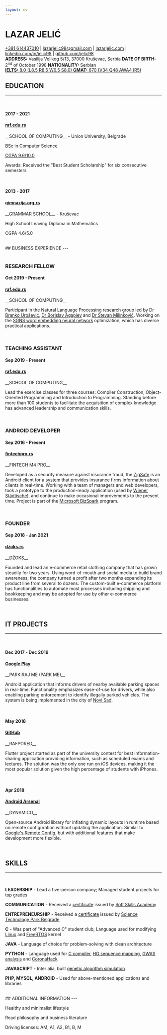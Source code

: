 ```yaml
---
layout: cv
---
```

# LAZAR JELIĆ

<div id="links">
<a href="tel:+381614437010">+381 614437010</a>
| <a href="mailto:lazarjelic98@gmail.com">lazarjelic98@gmail.com</a>
| <a href="https://www.lazarjelic.com">lazarjelic.com</a>
| <a href="https://www.linkedin.com/in/jelic98">linkedin.com/in/jelic98</a>
| <a href="https://www.github.com/jelic98">github.com/jelic98</a>
</div>

<div id="info">
<strong>ADDRESS:</strong>
Vasilija Velikog 5/13, 37000 Kruševac, Serbia
<strong>DATE OF BIRTH:</strong> 2<sup>nd</sup>
of October 1998
<strong>NATIONALITY:</strong>
Serbian
<br/>
<a href="https://www.lazarjelic.com/doc?res=ielts.jpeg">
<strong>IELTS:</strong>
8.0 (L8.5 R8.5 W6.5 S8.0)
</a>
<a href="https://www.lazarjelic.com/doc?res=gmat.jpeg">
<strong>GMAT:</strong>
670 (V34 Q48 AWA4 IR5)
</a>
</div>

## EDUCATION
---

<br/>

#### 2017 - 2021
#### [raf.edu.rs](https://raf.edu.rs/en)

<div class="up2" markdown="1">
__SCHOOL OF COMPUTING__ - Union University, Belgrade

BSc in Computer Science

[CGPA 9.6/10.0](https://www.lazarjelic.com/doc?res=academic_transcript.jpeg)

Awards: Received the "Best Student Scholarship" for six consecutive semesters
</div>

<br/>

#### 2013 - 2017
#### [gimnazija.org.rs](http://gimnazija.org.rs)

<div class="up2" markdown="1">
__GRAMMAR SCHOOL__ - Kruševac

High School Leaving Diploma in Mathematics

CGPA 4.6/5.0
</div>

<br/>

<div class="up1" markdown="1">
## BUSINESS EXPERIENCE
---
</div>

<br/>

### RESEARCH FELLOW
#### Oct 2019 - Present
#### [raf.edu.rs](https://raf.edu.rs/en)

<div class="up3" markdown="1">
__SCHOOL OF COMPUTING__

Participant in the Natural Language Processing research group led by
[Dr Branko Urošević](https://scholar.google.com/citations?user=yLkVO_gAAAAJ),
[Dr Borislav Agapiev](https://www.linkedin.com/in/borislavagapiev)
and
[Dr Stevan Milinković](https://www.raf.edu.rs/en/about-us1/teachers-and-associates/item/5718-milinkovic-a-stevan).
Working on the [SGNS word embedding neural network](https://arxiv.org/pdf/1301.3781.pdf) optimization, which has diverse
practical applications.
</div>

<br/>

### TEACHING ASSISTANT
#### Sep 2019 - Present
#### [raf.edu.rs](https://raf.edu.rs/en)

<div class="up3" markdown="1">
__SCHOOL OF COMPUTING__

Lead the exercise classes for three courses: Compiler Construction,
Object-Oriented Programming and Introduction to Programming.
Standing before more than 100 students to facilitate the acquisition of complex
knowledge has advanced leadership and communication skills.
</div>

<br/>

### ANDROID DEVELOPER
#### Sep 2016 - Present
#### [fintechpro.rs](https://fintechpro.rs)

<div class="up3" markdown="1">
__FINTECH M4 PRO__

Developed as a security measure against insurance fraud, the
[ZigSafe](https://play.google.com/store/apps/details?id=rs.fintechpro.zigsafe.lite)
is an Android client for a
[system](https://app.zigsafe.com/)
that provides insurance
firms information about clients in real-time. Working with a team of managers
and web developers, took a prototype to the production-ready application (used
by
[Wiener Städtische](https://wiener.co.rs)),
and continue to make occasional
improvements to the present time. Project is part of the
[Microsoft BizSpark](https://startups.microsoft.com)
program.
</div>

<br/>

### FOUNDER
#### Sep 2018 - Jan 2021
#### [dzoks.rs](https://dzoks.rs)

<div class="up3" markdown="1">
__DŽOKS__

Founded and lead an e-commerce retail clothing company that has grown steadily for two
years. Using word-of-mouth and social media to build brand awareness,
the company turned a profit after two months expanding its product line from
several to dozens. The custom-built e-commerce platform has functionalities to
automate most processes including shipping and bookkeeping and may be adopted
for use by other e-commerce businesses.
</div>

<br/>

## IT PROJECTS
---

<br/>

#### Dec 2017 - Dec 2019
#### [Google Play](https://play.google.com/store/apps/details?id=com.synvolt.parkirajme)

<div class="up2" markdown="1">
__PARKIRAJ ME (PARK ME)__

Android application that informs drivers of nearby available parking spaces in
real-time. Functionality emphasizes ease-of-use for drivers,
while also enabling parking enforcement to identify illegally parked vehicles.
The system is being implemented in the city of
[Novi Sad](https://en.wikipedia.org/wiki/Novi_Sad).
</div>

<br/>

#### May 2018
#### [GitHub](https://www.github.com/jelic98/rafpored)

<div class="up2" markdown="1">
__RAFPORED__

Flutter project started as part of the university contest for best
information-sharing application providing information, such as scheduled exams
and lectures. The solution was the only one run on iOS devices, making it the
most popular solution given the high percentage of students with iPhones.
</div>

<br/>

#### Apr 2018
#### [Android Arsenal](https://android-arsenal.com/details/1/6926)

<div class="up2" markdown="1">
__DYNAMICO__

Open-source Android library for inflating dynamic layouts in runtime based
on remote configuration without updating the application. Similar to
[Google's Remote Config](https://firebase.google.com/docs/remote-config),
but with additional features that make development more flexible.
</div>

<br/>

## SKILLS
---

<br/>

__LEADERSHIP__ - Lead a five-person company;
Managed student projects for top grades

__COMMUNICATION__ - Received a
[certificate](https://www.lazarjelic.com/doc?res=ssa.jpeg)
issued by
[Soft Skills Academy](https://www.softskillsacademy.rs)

__ENTREPRENEURSHIP__ - Received a
[certificate](https://www.lazarjelic.com/doc?res=ntp.jpeg)
issued by
[Science Technology Park Belgrade](https://ntpark.rs/en)

__C__ - Was part of "Advanced C" student club;
Language used for modifying
[Linux](https://github.com/jelic98/raf_os)
and
[FreeRTOS](https://github.com/jelic98/raf_srv)
kernel

__JAVA__ - Language of choice for problem-solving with clean architecture

__PYTHON__ - Language used for
[C compiler](https://github.com/jelic98/c_compiler),
[HG sequence mapping](https://github.com/jelic98/raf_uub/blob/master/project_2/main.ipynb),
[GWAS analysis](https://github.com/jelic98/raf_uub/blob/master/project_1/main.ipynb)
and
[CoronaHack](https://github.com/jelic98/raf_du/blob/main/homework_1/main.ipynb)

__JAVASCRIPT__ - Inter alia, built
[genetic algorithm simulation](https://lazarjelic.com/ecloga/projects/genetic)

__PHP, MYSQL, ANDROID__ - Used for above-mentioned applications and libraries

<br/>

<div class="up1" markdown="1">
## ADDITIONAL INFORMATION
---
</div>


Healthy and minimalist lifestyle

Read philosophy and business literature

Driving licenses: AM, A1, A2, B1, B, M
